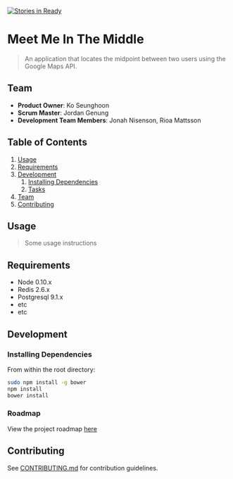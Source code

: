 [![Stories in Ready](https://badge.waffle.io/meet-in-the-middle/meet-me-in-the-middle.png?label=ready&title=Ready)](https://waffle.io/meet-in-the-middle/meet-me-in-the-middle)
# Meet Me In The Middle

> An application that locates the midpoint between two users using the Google Maps API.

## Team

  - __Product Owner__: Ko Seunghoon
  - __Scrum Master__: Jordan Genung
  - __Development Team Members__: Jonah Nisenson, Rioa Mattsson

## Table of Contents

1. [Usage](#Usage)
1. [Requirements](#requirements)
1. [Development](#development)
    1. [Installing Dependencies](#installing-dependencies)
    1. [Tasks](#tasks)
1. [Team](#team)
1. [Contributing](#contributing)

## Usage

> Some usage instructions

## Requirements

- Node 0.10.x
- Redis 2.6.x
- Postgresql 9.1.x
- etc
- etc

## Development

### Installing Dependencies

From within the root directory:

```sh
sudo npm install -g bower
npm install
bower install
```

### Roadmap

View the project roadmap [here](LINK_TO_PROJECT_ISSUES)


## Contributing

See [CONTRIBUTING.md](CONTRIBUTING.md) for contribution guidelines.
